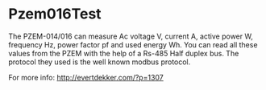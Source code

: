 # Pzem016Test

The PZEM-014/016 can measure Ac voltage V, current A, active power W, frequency Hz, power factor pf and used energy Wh. You can read all these values from the PZEM with the help of a Rs-485 Half duplex bus. The protocol they used is the well known modbus protocol.

For more info: http://evertdekker.com/?p=1307

